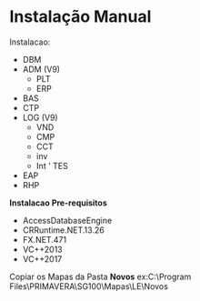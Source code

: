 # Instalação Manual

Instalacao:

- DBM
- ADM (V9)
    - PLT
    - ERP
- BAS
- CTP
- LOG (V9)
    - VND
    - CMP
    - CCT
    - inv
    - Int
    ' TES
- EAP
- RHP

**Instalacao Pre-requisitos**

- AccessDatabaseEngine
- CRRuntime.NET.13.26
- FX.NET.471
- VC++2013
- VC++2017

Copiar os Mapas da Pasta **Novos** ex:C:\Program Files\PRIMAVERA\SG100\Mapas\LE\Novos